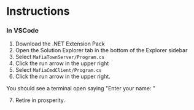 # Instructions
### In VSCode
1. Download the .NET Extension Pack
2. Open the Solution Explorer tab in the bottom of the Explorer sidebar
2. Select `MafiaTownServer/Program.cs`
4. Click the run arrow in the upper right
5. Select `MafiaCmdClient/Program.cs`
6. Click the run arrow in the upper right.

You should see a terminal open saying "Enter your name: "

7. Retire in prosperity. 